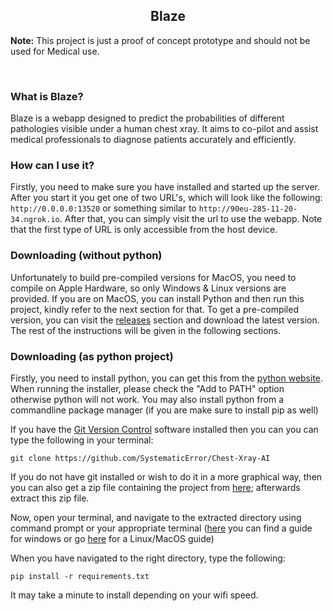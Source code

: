 <h2 align="center">Blaze</h2>

**Note:** This project is just a proof of concept prototype and should not be used for Medical use.

&nbsp;

### What is Blaze?
Blaze is a webapp designed to predict the probabilities of different pathologies visible under a human chest xray. It aims to co-pilot and assist medical professionals to diagnose patients accurately and efficiently.

### How can I use it?
Firstly, you need to make sure you have installed and started up the server. After you start it you get one of two URL's, which will look like the following: `http://0.0.0.0:13520` or something similar to `http://90eu-285-11-20-34.ngrok.io`. After that, you can simply visit the url to use the webapp. Note that the first type of URL is only accessible from the host device.

### Downloading (without python)
Unfortunately to build pre-compiled versions for MacOS, you need to compile on Apple Hardware, so only Windows & Linux versions are provided. If you are on MacOS, you can install Python and then run this project, kindly refer to the next section for that. To get a pre-compiled version, you can visit the [releases](https://github.com/SystematicError/Chest-Xray-AI/releases) section and download the latest version. The rest of the instructions will be given in the following sections.


### Downloading (as python project)
Firstly, you need to install python, you can get this from the [python website](https://www.python.org/downloads/release/python-396/). When running the installer, please check the "Add to PATH" option otherwise python will not work. You may also install python from a commandline package manager (if you are make sure to install pip as well)

If you have the [Git Version Control](https://git-scm.com) software installed then you can you can type the following in your terminal:
```
git clone https://github.com/SystematicError/Chest-Xray-AI
```
If you do not have git installed or wish to do it in a more graphical way, then you can also get a zip file containing the project from [here](https://github.com/SystematicError/Chest-Xray-AI/archive/refs/heads/master.zip); afterwards extract this zip file.

Now, open your terminal, and navigate to the extracted directory using command prompt or your appropriate terminal ([here](https://www.watchingthenet.com/how-to-navigate-through-folders-when-using-windows-command-prompt.html) you can find a guide for windows or go [here](https://www.lifewire.com/linux-commands-for-navigating-file-system-4027320) for a Linux/MacOS guide)

When you have navigated to the right directory, type the following:

```
pip install -r requirements.txt
```

It may take a minute to install depending on your wifi speed.